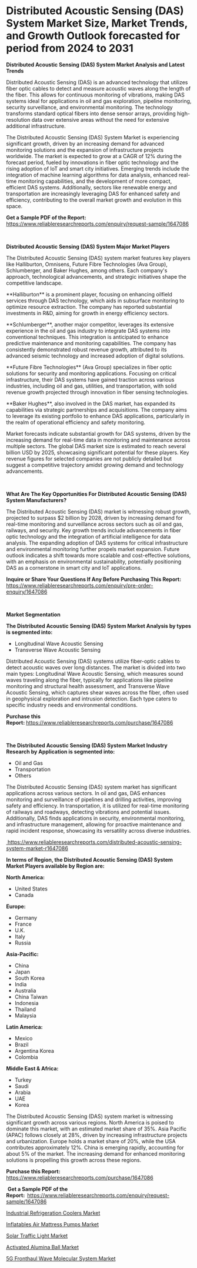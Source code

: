 <p><h1>Distributed Acoustic Sensing (DAS) System Market Size, Market Trends, and Growth Outlook forecasted for period from 2024 to 2031</h1></p><p><strong>Distributed Acoustic Sensing (DAS) System Market Analysis and Latest Trends</strong></p>
<p><p>Distributed Acoustic Sensing (DAS) is an advanced technology that utilizes fiber optic cables to detect and measure acoustic waves along the length of the fiber. This allows for continuous monitoring of vibrations, making DAS systems ideal for applications in oil and gas exploration, pipeline monitoring, security surveillance, and environmental monitoring. The technology transforms standard optical fibers into dense sensor arrays, providing high-resolution data over extensive areas without the need for extensive additional infrastructure.</p><p>The Distributed Acoustic Sensing (DAS) System Market is experiencing significant growth, driven by an increasing demand for advanced monitoring solutions and the expansion of infrastructure projects worldwide. The market is expected to grow at a CAGR of 12% during the forecast period, fueled by innovations in fiber optic technology and the rising adoption of IoT and smart city initiatives. Emerging trends include the integration of machine learning algorithms for data analysis, enhanced real-time monitoring capabilities, and the development of more compact, efficient DAS systems. Additionally, sectors like renewable energy and transportation are increasingly leveraging DAS for enhanced safety and efficiency, contributing to the overall market growth and evolution in this space.</p></p>
<p><strong>Get a Sample PDF of the Report:&nbsp;</strong> <a href="https://www.reliableresearchreports.com/enquiry/request-sample/1647086?utm_campaign=12&utm_medium=2&utm_source=Github&utm_content=ia&utm_term=27102024&utm_id=distributed-acoustic-sensing-das-system">https://www.reliableresearchreports.com/enquiry/request-sample/1647086</a></p>
<p>&nbsp;</p>
<p><strong>Distributed Acoustic Sensing (DAS) System Major Market Players</strong></p>
<p><p>The Distributed Acoustic Sensing (DAS) system market features key players like Halliburton, Omnisens, Future Fibre Technologies (Ava Group), Schlumberger, and Baker Hughes, among others. Each company's approach, technological advancements, and strategic initiatives shape the competitive landscape.</p><p>**Halliburton** is a prominent player, focusing on enhancing oilfield services through DAS technology, which aids in subsurface monitoring to optimize resource extraction. The company has reported substantial investments in R&D, aiming for growth in energy efficiency sectors.</p><p>**Schlumberger**, another major competitor, leverages its extensive experience in the oil and gas industry to integrate DAS systems into conventional techniques. This integration is anticipated to enhance predictive maintenance and monitoring capabilities. The company has consistently demonstrated robust revenue growth, attributed to its advanced seismic technology and increased adoption of digital solutions.</p><p>**Future Fibre Technologies** (Ava Group) specializes in fiber optic solutions for security and monitoring applications. Focusing on critical infrastructure, their DAS systems have gained traction across various industries, including oil and gas, utilities, and transportation, with solid revenue growth projected through innovation in fiber sensing technologies.</p><p>**Baker Hughes**, also involved in the DAS market, has expanded its capabilities via strategic partnerships and acquisitions. The company aims to leverage its existing portfolio to enhance DAS applications, particularly in the realm of operational efficiency and safety monitoring.</p><p>Market forecasts indicate substantial growth for DAS systems, driven by the increasing demand for real-time data in monitoring and maintenance across multiple sectors. The global DAS market size is estimated to reach several billion USD by 2025, showcasing significant potential for these players. Key revenue figures for selected companies are not publicly detailed but suggest a competitive trajectory amidst growing demand and technology advancements.</p></p>
<p>&nbsp;</p>
<p><strong>What Are The Key Opportunities For Distributed Acoustic Sensing (DAS) System Manufacturers?</strong></p>
<p><p>The Distributed Acoustic Sensing (DAS) market is witnessing robust growth, projected to surpass $2 billion by 2028, driven by increasing demand for real-time monitoring and surveillance across sectors such as oil and gas, railways, and security. Key growth trends include advancements in fiber optic technology and the integration of artificial intelligence for data analysis. The expanding adoption of DAS systems for critical infrastructure and environmental monitoring further propels market expansion. Future outlook indicates a shift towards more scalable and cost-effective solutions, with an emphasis on environmental sustainability, potentially positioning DAS as a cornerstone in smart city and IoT applications.</p></p>
<p><strong>Inquire or Share Your Questions If Any Before Purchasing This Report:</strong> <a href="https://www.reliableresearchreports.com/enquiry/pre-order-enquiry/1647086?utm_campaign=12&utm_medium=2&utm_source=Github&utm_content=ia&utm_term=27102024&utm_id=distributed-acoustic-sensing-das-system">https://www.reliableresearchreports.com/enquiry/pre-order-enquiry/1647086</a></p>
<p>&nbsp;</p>
<p><strong>Market Segmentation</strong></p>
<p><strong>The Distributed Acoustic Sensing (DAS) System Market Analysis by types is segmented into:</strong></p>
<p><ul><li>Longitudinal Wave Acoustic Sensing</li><li>Transverse Wave Acoustic Sensing</li></ul></p>
<p><p>Distributed Acoustic Sensing (DAS) systems utilize fiber-optic cables to detect acoustic waves over long distances. The market is divided into two main types: Longitudinal Wave Acoustic Sensing, which measures sound waves traveling along the fiber, typically for applications like pipeline monitoring and structural health assessment, and Transverse Wave Acoustic Sensing, which captures shear waves across the fiber, often used in geophysical exploration and intrusion detection. Each type caters to specific industry needs and environmental conditions.</p></p>
<p><strong>Purchase this Report:&nbsp;</strong><a href="https://www.reliableresearchreports.com/purchase/1647086?utm_campaign=12&utm_medium=2&utm_source=Github&utm_content=ia&utm_term=27102024&utm_id=distributed-acoustic-sensing-das-system">https://www.reliableresearchreports.com/purchase/1647086</a></p>
<p>&nbsp;</p>
<p><strong>The Distributed Acoustic Sensing (DAS) System Market Industry Research by Application is segmented into:</strong></p>
<p><ul><li>Oil and Gas</li><li>Transportation</li><li>Others</li></ul></p>
<p><p>The Distributed Acoustic Sensing (DAS) system market has significant applications across various sectors. In oil and gas, DAS enhances monitoring and surveillance of pipelines and drilling activities, improving safety and efficiency. In transportation, it is utilized for real-time monitoring of railways and roadways, detecting vibrations and potential issues. Additionally, DAS finds applications in security, environmental monitoring, and infrastructure management, allowing for proactive maintenance and rapid incident response, showcasing its versatility across diverse industries.</p></p>
<p><a href="https://www.reliableresearchreports.com/distributed-acoustic-sensing-system-market-r1647086?utm_campaign=12&utm_medium=2&utm_source=Github&utm_content=ia&utm_term=27102024&utm_id=distributed-acoustic-sensing-das-system">&nbsp;https://www.reliableresearchreports.com/distributed-acoustic-sensing-system-market-r1647086</a></p>
<p><strong>In terms of Region, the Distributed Acoustic Sensing (DAS) System Market Players available by Region are:</strong></p>
<p>
    <p> <strong> North America: </strong>
        <ul>
            <li>United States</li>
            <li>Canada</li>
        </ul>
        </p> 
    <p> <strong> Europe: </strong>
        <ul>
            <li>Germany</li>
            <li>France</li>
            <li>U.K.</li>
            <li>Italy</li>
            <li>Russia</li>
        </ul>
        </p> 
    <p> <strong> Asia-Pacific: </strong>
        <ul>
            <li>China</li>
            <li>Japan</li>
            <li>South Korea</li>
            <li>India</li>
            <li>Australia</li>
            <li>China Taiwan</li>
            <li>Indonesia</li>
            <li>Thailand</li>
            <li>Malaysia</li>
        </ul>
        </p> 
    <p> <strong> Latin America: </strong>
        <ul>
            <li>Mexico</li>
            <li>Brazil</li>
            <li>Argentina Korea</li>
            <li>Colombia</li>
        </ul>
        </p> 
    <p> <strong> Middle East & Africa: </strong>
        <ul>
            <li>Turkey</li>
            <li>Saudi</li>
            <li>Arabia</li>
            <li>UAE</li>
            <li>Korea</li>
        </ul>
    </p>
    </p>
<p><p>The Distributed Acoustic Sensing (DAS) system market is witnessing significant growth across various regions. North America is poised to dominate this market, with an estimated market share of 35%. Asia Pacific (APAC) follows closely at 28%, driven by increasing infrastructure projects and urbanization. Europe holds a market share of 20%, while the USA contributes approximately 12%. China is emerging rapidly, accounting for about 5% of the market. The increasing demand for enhanced monitoring solutions is propelling this growth across these regions.</p></p>
<p><strong>Purchase this Report: </strong><a href="https://www.reliableresearchreports.com/purchase/1647086?utm_campaign=12&utm_medium=2&utm_source=Github&utm_content=ia&utm_term=27102024&utm_id=distributed-acoustic-sensing-das-system">https://www.reliableresearchreports.com/purchase/1647086</a></p>
<p>&nbsp;<strong>Get a Sample PDF of the Report:&nbsp;&nbsp;</strong><a href="https://www.reliableresearchreports.com/enquiry/request-sample/1647086?utm_campaign=12&utm_medium=2&utm_source=Github&utm_content=ia&utm_term=27102024&utm_id=distributed-acoustic-sensing-das-system">https://www.reliableresearchreports.com/enquiry/request-sample/1647086</a></p>
<p><strong></strong></p>
<p><p><a href="https://issuu.com/reportprime-2/docs/industrial-refrigeration-coolers-ma_7fe29e4fff146d?utm_campaign=12&utm_medium=2&utm_source=Github&utm_content=ia&utm_term=27102024&utm_id=distributed-acoustic-sensing-das-system">Industrial Refrigeration Coolers Market</a></p><p><a href="https://github.com/shauntarfpso/Market-Research-Report-List-1/blob/main/inflatables-air-mattress-pumps-market.md?utm_campaign=12&utm_medium=2&utm_source=Github&utm_content=ia&utm_term=27102024&utm_id=distributed-acoustic-sensing-das-system">Inflatables Air Mattress Pumps Market</a></p><p><a href="https://www.linkedin.com/pulse/solar-traffic-light-market-global-insights-sales-trends-2024-a0bbf?utm_campaign=12&utm_medium=2&utm_source=Github&utm_content=ia&utm_term=27102024&utm_id=distributed-acoustic-sensing-das-system">Solar Traffic Light Market</a></p><p><a href="https://medium.com/@johnieimmarta/strategic-insights-into-global-activated-alumina-ball-market-trends-2024-2031-covered-in-161-4b650daa132d?utm_campaign=12&utm_medium=2&utm_source=Github&utm_content=ia&utm_term=27102024&utm_id=distributed-acoustic-sensing-das-system">Activated Alumina Ball Market</a></p><p><a href="https://github.com/keitelmoprotinu/Market-Research-Report-List-1/blob/main/5g-fronthaul-wave-molecular-system-market.md?utm_campaign=12&utm_medium=2&utm_source=Github&utm_content=ia&utm_term=27102024&utm_id=distributed-acoustic-sensing-das-system">5G Fronthaul Wave Molecular System Market</a></p></p>